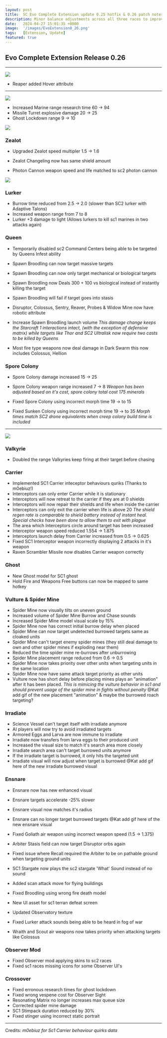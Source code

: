 ```yaml
---
layout: post
title:  SC Evo Complete Extension update 0.25 hotfix & 0.26 patch notes
description: Minor balance adjustments across all three races to improve their performance vs StarCraft 2 Races
date:   2024-04-27 15:01:35 +0000
image:  '/images/EvoExtension0_26.png'
tags:   [Extension, Update]
featured: true
---
```


## Evo Complete Extension Release 0.26


***

![]({{site.baseurl}}/images/Divider_Extension.png)

* Reaper added Hover attribute

***

![]({{site.baseurl}}/images/Divider_Terran.png)

* Increased Marine range research time 60 -> 94
* Missile Turret explosive damage 20 -> 25
* Ghost Lockdown range 9 -> 10



![]({{site.baseurl}}/images/Divider_Protoss.png)

### Zealot
* Upgraded Zealot speed multipler 1.5 -> 1.6
* Zealot Changeling now has same shield amount

* Photon Cannon weapon speed and life matched to sc2 photon cannon


![]({{site.baseurl}}/images/Divider_Zerg.png)

### Lurker
* Burrow time reduced from 2.5 -> 2.0 (slower than SC2 lurker with Adaptive Talons)
* Increased weapon range from 7 to 8
* Lurker +3 damage to light (Allows lurkers to kill sc1 marines in two attacks again)

### Queen
* Temporarily disabled sc2 Command Centers being able to be targeted by Queens Infest ability
* Spawn Broodling can now target massive targets
* Spawn Broodling can now only target mechanical or biological targets
* Spawn Broodling now Deals 300 + 100 vs biological instead of instantly killing the target
* Spawn Broodling will fail if target goes into stasis
* Disruptor, Colossus, Sentry, Reaver, Probes & Widow Mine now have robotic attribute
* Increase Spawn Broodling launch volume
_This damage change keeps the Starcraft 1 interactions intact, (with the exception of defensive matrix) while targets like Thor and SC2 Ultralisk now require two casts to be killed by Queens_

* Most fire type weapons now deal damage in Dark Swarm this now includes Colossus, Hellion

### Spore Colony
* Spore Colony damage increased 15 -> 25
* Spore Colony weapon range increased 7 -> 8
_Weapon has been adjusted based on it's cost, spore colony total cost 175 minerals_

* Fixed Spore Colony using incorrect morph time 19 -> to 15
* Fixed Sunken Colony using incorrect morph time 19 -> to 35
_Morph times match SC2 drone equivalents when creep colony build time is included_


***


![]({{site.baseurl}}/images/Divider_CoreMods.png)

### Valkyrie
* Doubled the range Valkyries keep firing at their target before chasing

### Carrier
* Implemented SC1 Carrier inteceptor behaviours quriks (Thanks to m0ebiuz!)
* Interceptors can only enter Carrier while it is stationary
* Interceptors will now retreat to the carrier if they are at 0 shields
* Interceptors will now repair their shields and life when inside the carrier
* Interceptors can only exit the carrier when life is above 20 
_The shield regen rate is comparable to shield battery instead of instant heal. Special checks have been done to allow them to exit with plague_
* The area which Interceptors circle around target has been increased
* Interceptor weapon speed reduced 1.554 -> 1.875 
* Interceptors launch delay from Carrier increased from 0.5 -> 0.625
* Fixed SC1 Interceptor weapon incorrectly displaying 2 attacks in it's weapon
* Raven Scrambler Missile now disables Carrier weapon correctly

### Ghost
* New Ghost model for SC1 ghost
* Hold Fire and Weapons Free buttons can now be mapped to same hotkey

### Vulture & Spider Mine
* Spider Mine now visually tilts on uneven ground
* Increased volume of Spider Mine Burrow and Chase sounds
* Increased Spider Mine model visual scale by 15%
* Spider Mine now has correct initial burrow delay when placed
* Spider Mine can now target undetected burrowed targets same as cloaked units
* Spider Mine can't target enemy spider mines (they still deal damage to own and other spider mines if exploding near them)
* Reduced the time spider mine re-burrows after unburrowing
* Spider Mine placement range reduced from 0.6 -> 0.5
* Spider Mine now takes priority over other units when targeting units in the same location
* Spider Mine now have same attack target priority as other units
* Vulture now has short delay before placing mines plays an "animation" after it has been placed. 
_This is mimicing the vulture behavior in sc1 and should prevent usage of the spider mine in fights without penalty_
@Kat add gif of the new placement "animation" & maybe the burrowed roach targeting?

### Irradiate
* Science Vessel can't target itself with irradiate anymore
* AI players will now try to avoid irradiated targets
* Armored Eggs and Larva are now immune to irradiate
* Irradiate now transfers from larva eggs to their produced unit
* Increased the visual size to match it's search area more closely
* Irradiate search area can't target burrowed units anymore
* If the irradiate target is burrowed, it only hits the targeted unit
* Irradiate visual will now adjust when target is burrowed
@Kat add gif here of the new irradiate burrowed visual

### Ensnare
* Ensnare now has new enhanced visual
* Ensnare targets accelerate -25% slower
* Ensnare visual now matches it's radius
* Ensnare can no longer target burrowed targets
@Kat add gif here of the new ensnare visual

* Fixed Goliath air weapon using incorrect weapon speed (1.5 -> 1.375)
* Arbiter Stasis field can now target Disruptor orbs again
* Fixed issue where Recall required the Arbiter to be on pathable ground when targeting ground units
* SC1 Stargate now plays the sc2 stargate 'What' Sound instead of no sound
* Added scan attack move for flying buildings
* Fixed Broodling using wrong fire death model
* New UI asset for sc1 terran defeat screen
* Updated Observatory texture
* Fixed Lurker attack sounds being able to be heard in fog of war
* Wraith and Scout air weapons now takes priority when attacking targets like Colossus


### Observer Mod
* Fixed Observer mod applying skins to sc2 races
* Fixed sc1 races missing icons for some Observer UI's 

### Crossover
* Fixed erronous research times for ghost lockdown
* Fixed wrong vespene cost for Observer Sight
* Resonating Matrix no longer increases max queue size
* Corrected spider mine damage
* SC1 Stimpack duration reduced by 30%
* Fixed stinger using incorrect static portrait



***
Credits: _m0ebiuz for Sc1 Carrier behaviour quirks data_

<!-- _Featured Image credit by: TOP_ -->